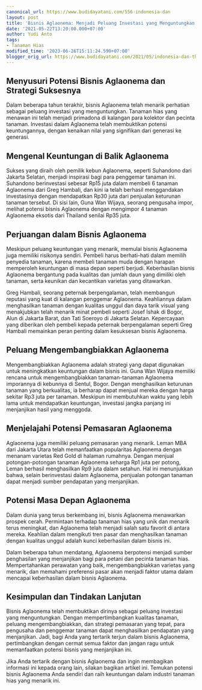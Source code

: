 ```yaml
---
canonical_url: https://www.budidayatani.com/556-indonesia-dan
layout: post
title: 'Bisnis Aglaonema: Menjadi Peluang Investasi yang Menguntungkan'
date: '2021-05-22T13:20:00.000+07:00'
author: Yudi Anto
tags:
- Tanaman Hias
modified_time: '2023-06-26T15:11:24.590+07:00'
blogger_orig_url: https://www.budidayatani.com/2021/05/indonesia-dan-thailand-gapai-rezeki.html
---
```


## Menyusuri Potensi Bisnis Aglaonema dan Strategi Suksesnya

Dalam beberapa tahun terakhir, bisnis Aglaonema telah menarik perhatian sebagai peluang investasi yang menguntungkan. Tanaman hias yang menawan ini telah menjadi primadona di kalangan para kolektor dan pecinta tanaman. Investasi dalam Aglaonema telah membuktikan potensi keuntungannya, dengan kenaikan nilai yang signifikan dari generasi ke generasi.

## Mengenal Keuntungan di Balik Aglaonema

Sukses yang diraih oleh pemilik kebun Aglaonema, seperti Suhandono dari Jakarta Selatan, menjadi inspirasi bagi para penggemar tanaman ini. Suhandono berinvestasi sebesar Rp15 juta dalam membeli 6 tanaman Aglaonema dari Greg Hambali, dan kini ia telah berhasil menggandakan investasinya dengan mendapatkan Rp30 juta dari penjualan keturunan tanaman tersebut. Di sisi lain, Guna Wan Wijaya, seorang pengusaha impor, melihat potensi bisnis Aglaonema dengan mengimpor 4 tanaman Aglaonema eksotis dari Thailand senilai Rp35 juta.

## Perjuangan dalam Bisnis Aglaonema

Meskipun peluang keuntungan yang menarik, memulai bisnis Aglaonema juga memiliki risikonya sendiri. Pembeli harus berhati-hati dalam memilih penyedia tanaman, karena membeli tanaman muda dengan harapan memperoleh keuntungan di masa depan seperti berjudi. Keberhasilan bisnis Aglaonema bergantung pada kualitas dan jumlah daun yang dimiliki oleh tanaman, serta keunikan dan kecantikan varietas yang ditawarkan.

Greg Hambali, seorang peternak berpengalaman, telah membangun reputasi yang kuat di kalangan penggemar Aglaonema. Keahliannya dalam menghasilkan tanaman dengan kualitas unggul dan daya tarik visual yang menakjubkan telah menarik minat pembeli seperti Josef Ishak di Bogor, Alun di Jakarta Barat, dan Tati Soeroyo di Jakarta Selatan. Kepercayaan yang diberikan oleh pembeli kepada peternak berpengalaman seperti Greg Hambali memainkan peran penting dalam kesuksesan bisnis Aglaonema.

## Peluang Mengembangbiakkan Aglaonema

Mengembangbiakkan Aglaonema adalah strategi yang dapat digunakan untuk meningkatkan keuntungan dalam bisnis ini. Guna Wan Wijaya memiliki rencana untuk mengembangbiakkan tanaman-tanaman Aglaonema imporannya di kebunnya di Sentul, Bogor. Dengan menghasilkan keturunan tanaman yang berkualitas, ia berharap dapat menjual mereka dengan harga sekitar Rp3 juta per tanaman. Meskipun ini membutuhkan waktu yang lebih lama untuk mendapatkan keuntungan, investasi jangka panjang ini menjanjikan hasil yang menggoda.

## Menjelajahi Potensi Pemasaran Aglaonema

Aglaonema juga memiliki peluang pemasaran yang menarik. Leman MBA dari Jakarta Utara telah memanfaatkan popularitas Aglaonema dengan menanam varietas Red Gold di halaman rumahnya. Dengan menjual potongan-potongan tanaman Aglaonema seharga Rp1 juta per potong, Leman berhasil menghasilkan Rp9 juta dalam setahun. Hal ini menunjukkan bahwa, selain berinvestasi dalam Aglaonema, penjualan potongan tanaman dapat menjadi sumber pendapatan yang menjanjikan.

## Potensi Masa Depan Aglaonema

Dalam dunia yang terus berkembang ini, bisnis Aglaonema menawarkan prospek cerah. Permintaan terhadap tanaman hias yang unik dan menarik terus meningkat, dan Aglaonema telah menjadi salah satu favorit di antara mereka. Keahlian dalam mengikuti tren pasar dan menghasilkan tanaman dengan kualitas unggul adalah kunci keberhasilan dalam bisnis ini.

Dalam beberapa tahun mendatang, Aglaonema berpotensi menjadi sumber penghasilan yang menjanjikan bagi para petani dan pecinta tanaman hias. Mempertahankan perawatan yang baik, mengembangbiakkan varietas yang menarik, dan memahami preferensi pasar akan menjadi faktor utama dalam mencapai keberhasilan dalam bisnis Aglaonema.

## Kesimpulan dan Tindakan Lanjutan

Bisnis Aglaonema telah membuktikan dirinya sebagai peluang investasi yang menguntungkan. Dengan mempertimbangkan kualitas tanaman, peluang mengembangbiakkan, dan strategi pemasaran yang tepat, para pengusaha dan penggemar tanaman dapat menghasilkan pendapatan yang menjanjikan. Jadi, bagi Anda yang tertarik terjun dalam bisnis Aglaonema, pertimbangkan dengan cermat semua faktor dan jangan ragu untuk memanfaatkan potensi bisnis yang menjanjikan ini.

Jika Anda tertarik dengan bisnis Aglaonema dan ingin membagikan informasi ini kepada orang lain, silakan bagikan artikel ini. Temukan potensi bisnis Aglaonema Anda sendiri dan raih keuntungan dalam industri tanaman hias yang menarik ini.

